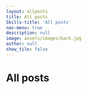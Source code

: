 ```yaml
---
layout: allposts
title: All posts
Skills-title: 'All posts'
nav-menu: true
description: null
image: assets/images/back.jpg
author: null
show_tile: false
---
```


<h1>All posts</h1>
